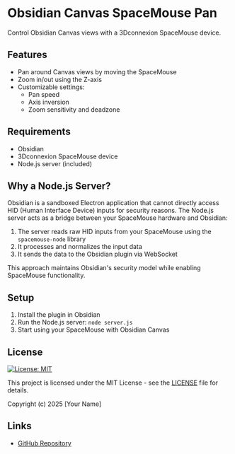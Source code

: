 # Obsidian Canvas SpaceMouse Pan

Control Obsidian Canvas views with a 3Dconnexion SpaceMouse device.

## Features

- Pan around Canvas views by moving the SpaceMouse
- Zoom in/out using the Z-axis
- Customizable settings:
  - Pan speed
  - Axis inversion
  - Zoom sensitivity and deadzone

## Requirements

- Obsidian
- 3Dconnexion SpaceMouse device
- Node.js server (included)

## Why a Node.js Server?

Obsidian is a sandboxed Electron application that cannot directly access HID (Human Interface Device) inputs for security reasons. The Node.js server acts as a bridge between your SpaceMouse hardware and Obsidian:

1. The server reads raw HID inputs from your SpaceMouse using the `spacemouse-node` library
2. It processes and normalizes the input data
3. It sends the data to the Obsidian plugin via WebSocket

This approach maintains Obsidian's security model while enabling SpaceMouse functionality.

## Setup

1. Install the plugin in Obsidian
2. Run the Node.js server: `node server.js`
3. Start using your SpaceMouse with Obsidian Canvas

## License

[![License: MIT](https://img.shields.io/badge/License-MIT-yellow.svg)](https://opensource.org/licenses/MIT)

This project is licensed under the MIT License - see the [LICENSE](LICENSE) file for details.

Copyright (c) 2025 [Your Name]

## Links

- [GitHub Repository](https://github.com/yourusername/obsidian-spacemouse-pan)

